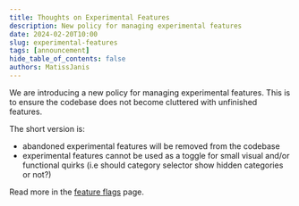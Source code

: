 ```yaml
---
title: Thoughts on Experimental Features
description: New policy for managing experimental features
date: 2024-02-20T10:00
slug: experimental-features
tags: [announcement]
hide_table_of_contents: false
authors: MatissJanis
---
```


We are introducing a new policy for managing experimental features. This is to ensure the codebase does not become cluttered with unfinished features.

The short version is:

- abandoned experimental features will be removed from the codebase
- experimental features cannot be used as a toggle for small visual and/or functional quirks (i.e should category selector show hidden categories or not?)

Read more in the [feature flags](/docs/contributing/project-details/feature-flags.md) page.
